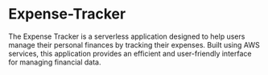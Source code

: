 # Expense-Tracker
The Expense Tracker is a serverless application designed to help users manage their personal finances by tracking their expenses. Built using AWS services, this application provides an efficient and user-friendly interface for managing financial data.

